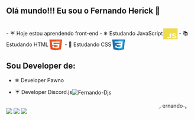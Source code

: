 ## Olá mundo!!! Eu sou o Fernando Herick 👋

<div style="display: inline_block"><br>
- ☔ Hoje estou aprendendo front-end
- ❄ Estudando JavaScript<img align="center" alt="Fernando-Js" height="30" width="40" src="https://raw.githubusercontent.com/devicons/devicon/master/icons/javascript/javascript-plain.svg">
- 📚 Estudando HTML<img align="center" alt="Fernando-HTML" height="30" width="40" src="https://raw.githubusercontent.com/devicons/devicon/master/icons/html5/html5-original.svg">
- 📒 Estudando CSS<img align="center" alt="Fernando-CSS" height="30" width="40" src="https://raw.githubusercontent.com/devicons/devicon/master/icons/css3/css3-original.svg">

## Sou Developer de:

- ❄ Developer Pawno
- ☔ Developer Discord.js<img align="center" alt="Fernando-Djs" height="30" width="40" src="https://cdn.jsdelivr.net/gh/devicons/devicon/icons/discordjs/discordjs-original.svg">


  <img align="right" alt="Fernando-pic" height="150" style="border-radius:50px;" src="https://cdn.discordapp.com/avatars/1017808331609493515/227a809cb1029d117debea703d2e13c2.png?size=2048width=676&height=676">
</div>

##

<div> 
  <a href="https://www.youtube.com/@fernandorsdev" target="_blank"><img src="https://img.shields.io/badge/YouTube-FF0000?style=for-the-badge&logo=youtube&logoColor=white" target="_blank"></a>
  <a href="https://instagram.com/fernandors.com.br" target="_blank"><img src="https://img.shields.io/badge/-Instagram-%23E4405F?style=for-the-badge&logo=instagram&logoColor=white" target="_blank"></a>
  <a href="https://discord.gg/ar8XmgB7a4" target="_blank"><img src="https://img.shields.io/badge/Discord-7289DA?style=for-the-badge&logo=discord&logoColor=white" target="_blank"></a> 
</div>
